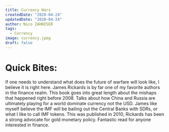 ```yaml
---
title: Currency Wars
createdDate: "2020-04-24"
updatedDate: "2020-04-24"
author: Nico ZAHNISER
tags:
  - Currency
image: currency.jpeg
draft: false
---
```


# Quick Bites:

If one needs to understand what does the future of warfare will look like, I believe it is right here. James Rickards is by far one of my favorite authors in the finance realm. This book goes into great length about the mishaps that happened right before 2008. Talks about how China and Russia are ultimately playing for a world dominate currency not the USD. James like myself believe the IMF will be bailing out the Central Banks with SDRs, or what I like to call IMF tokens.
This was published in 2010, Rickards has been a strong advocate for gold monetary policy. Fantastic read for anyone interested in finance.
